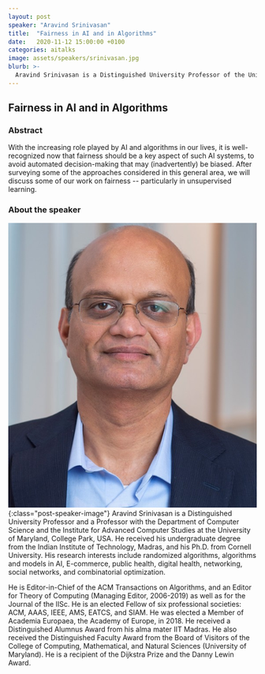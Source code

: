 ```yaml
---
layout: post
speaker: "Aravind Srinivasan"
title:  "Fairness in AI and in Algorithms"
date:   2020-11-12 15:00:00 +0100
categories: aitalks
image: assets/speakers/srinivasan.jpg
blurb: >-
  Aravind Srinivasan is a Distinguished University Professor of the University of Maryland. He is an elected Fellow of six professional societies: ACM, IEEE, AMS, AAAS, EATCS, and SIAM. His research interests include algorithms, combinatorial optimization and their interface with machine learning.​​​​
---
```


## Fairness in AI and in Algorithms

### Abstract
With the increasing role played by AI and algorithms in our lives, it is well-recognized now that fairness should be a key aspect of such AI systems, to avoid automated decision-making that may (inadvertently) be biased. After surveying some of the approaches considered in this general area, we will discuss some of our work on fairness -- particularly in unsupervised learning.

### About the speaker
![Aravind Srinivasan](/assets/speakers/srinivasan.jpg){:class="post-speaker-image"}
Aravind Srinivasan is a Distinguished University Professor and a Professor with the Department of Computer Science and the Institute for Advanced Computer Studies at the University of Maryland, College Park, USA. He received his undergraduate degree from the Indian Institute of Technology, Madras, and his Ph.D. from Cornell University. His research interests include randomized algorithms, algorithms and models in AI, E-commerce, public health, digital health, networking, social networks, and combinatorial optimization.

He is Editor-in-Chief of the ACM Transactions on Algorithms, and an Editor for Theory of Computing (Managing Editor, 2006-2019) as well as for the Journal of the IISc. He is an elected Fellow of six professional societies: ACM, AAAS, IEEE, AMS, EATCS, and SIAM. He was elected a Member of Academia Europaea, the Academy of Europe, in 2018. He received a Distinguished Alumnus Award from his alma mater IIT Madras. He also received the Distinguished Faculty Award from the Board of Visitors of the College of Computing, Mathematical, and Natural Sciences (University of Maryland). He is a recipient of the Dijkstra Prize and the Danny Lewin Award.
